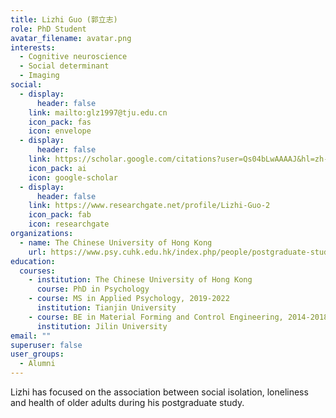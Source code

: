 ```yaml
---
title: Lizhi Guo (郭立志)
role: PhD Student
avatar_filename: avatar.png
interests:
  - Cognitive neuroscience
  - Social determinant
  - Imaging
social:
  - display:
      header: false
    link: mailto:glz1997@tju.edu.cn
    icon_pack: fas
    icon: envelope
  - display:
      header: false
    link: https://scholar.google.com/citations?user=Qs04bLwAAAAJ&hl=zh-CN
    icon_pack: ai
    icon: google-scholar
  - display:
      header: false
    link: https://www.researchgate.net/profile/Lizhi-Guo-2
    icon_pack: fab
    icon: researchgate
organizations:
  - name: The Chinese University of Hong Kong
    url: https://www.psy.cuhk.edu.hk/index.php/people/postgraduate-students-main
education:
  courses:
    - institution: The Chinese University of Hong Kong
      course: PhD in Psychology
    - course: MS in Applied Psychology, 2019-2022
      institution: Tianjin University
    - course: BE in Material Forming and Control Engineering, 2014-2018
      institution: Jilin University
email: ""
superuser: false
user_groups:
  - Alumni
---
```

Lizhi has focused on the association between social isolation, loneliness and health of older adults during his postgraduate study.
